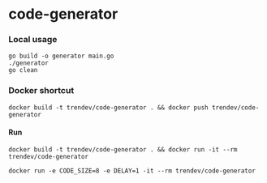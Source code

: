 # code-generator

### Local usage
```shell
go build -o generator main.go
./generator
go clean
```

### Docker shortcut
`docker build -t trendev/code-generator . && docker push trendev/code-generator`

#### Run
`docker build -t trendev/code-generator . && docker run -it --rm trendev/code-generator`

`docker run -e CODE_SIZE=8 -e DELAY=1 -it --rm trendev/code-generator`